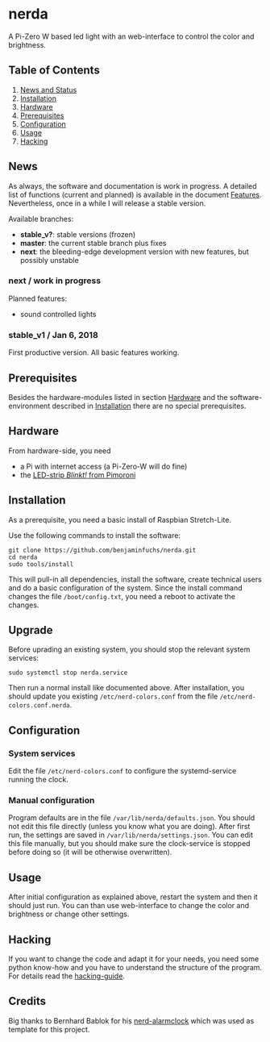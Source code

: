 nerda
===========

A Pi-Zero W based led light with an web-interface to control the color and brightness.


Table of Contents
-----------------

  1. [News and Status](#news "News")
  2. [Installation](#install "Installation")
  3. [Hardware](#hardware "Hardware")
  4. [Prerequisites](#prerequisites "Prerequisites")
  5. [Configuration](#configuration "Configuration")
  6. [Usage](#usage "Usage")
  7. [Hacking](#Hacking "Hacking")


News
----

As always, the software and documentation is work in progress.
A detailed list of functions (current and planned) is available in the
document [Features](doc/features.md "Features"). Nevertheless, once in a
while I will release a stable version.

Available branches:

  - **stable_v?**: stable versions (frozen)
  - **master**: the current stable branch plus fixes
  - **next**: the bleeding-edge development version with new features, but
              possibly unstable

### next / work in progress ###

Planned features:

  - sound controlled lights

### stable_v1 /  Jan 6, 2018 ###

First productive version. All basic features working.


Prerequisites
-------------

Besides the hardware-modules listed in section [Hardware](#hardware "Hardware")
and the software-environment described in
[Installation](#install "Installation") there are no special prerequisites.


Hardware
--------

From hardware-side, you need

  - a Pi with internet access (a Pi-Zero-W will do fine)
  - the [LED-strip *Blinkt!* from Pimoroni](https://shop.pimoroni.com/products/blinkt "Blinkt!")


Installation
------------

As a prerequisite, you need a basic install of Raspbian Stretch-Lite.

Use the following commands to install the software:

    git clone https://github.com/benjaminfuchs/nerda.git
    cd nerda
    sudo tools/install

This will pull-in all dependencies, install the software, create technical
users and do a basic configuration of the system. Since the install command
changes the file `/boot/config.txt`, you need a reboot to activate the changes.


Upgrade
-------

Before uprading an existing system, you should stop the relevant system
services:

    sudo systemctl stop nerda.service

Then run a normal install like documented above. After installation, you
should update you existing `/etc/nerd-colors.conf` from the file
`/etc/nerd-colors.conf.nerda`.


Configuration
-------------

### System services ###

Edit the file `/etc/nerd-colors.conf` to configure the systemd-service
running the clock.


### Manual configuration ###

Program defaults are in the file `/var/lib/nerda/defaults.json`.
You should not edit this file directly (unless you know what you are
doing). After first run, the settings are saved in
`/var/lib/nerda/settings.json`. You can edit this file
manually, but you should make sure the clock-service is stopped before
doing so (it will be otherwise overwritten).


Usage
-----

After initial configuration as explained above, restart the system and then
it should just run. You can than use web-interface to change the color and
brightness or change other settings.


Hacking
-------

If you want to change the code and adapt it for your needs, you need some
python know-how and you have to understand the structure of the program.
For details read the [hacking-guide](doc/hacking.md "Hacking-Guide").


Credits
-------

Big thanks to Bernhard Bablok for his [nerd-alarmclock](https://github.com/bablokb/nerd-alarmclock)
which was used as template for this project.
